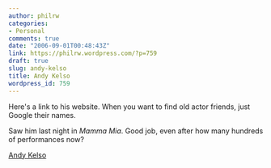 ```yaml
---
author: philrw
categories:
- Personal
comments: true
date: "2006-09-01T00:48:43Z"
link: https://philrw.wordpress.com/?p=759
draft: true
slug: andy-kelso
title: Andy Kelso
wordpress_id: 759
---
```


Here's a link to his website. When you want to find old actor friends, just Google their names.

Saw him last night in _Mamma Mia_. Good job, even after how many hundreds of performances now?

[Andy Kelso](http://www.andykelso.com/)
